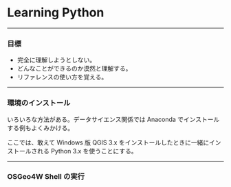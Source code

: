 # Learning Python

---

### 目標

- 完全に理解しようとしない。
- どんなことができるのか漠然と理解する。
- リファレンスの使い方を覚える。

---

### 環境のインストール

いろいろな方法がある。データサイエンス関係では Anaconda でインストールする例もよくみかける。

ここでは、敢えて Windows 版 QGIS 3.x をインストールしたときに一緒にインストールされる Python 3.x を使うことにする。

---

### OSGeo4W Shell の実行
